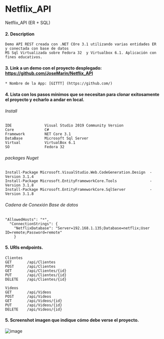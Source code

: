 # Netflix_API
Netflix_API (ER + SQL)

#### 2. Description
```
Demo API REST creada con .NET COre 3.1 utilizando varias entidades ER y conectada con base de datos 
MS Sql Virtualizada sobre Fedora 32  y Virtualbox 6.1. Aplicación con fines educativos.
```

#### 3. Link a un demo con el proyecto desplegado: https://github.com/JoseMarin/Netflix_API

```
* Nombre de la App: [GITTT] (https://github.com/)
```
#### 4. Lista con los pasos mínimos que se necesitan para clonar exitosamente el proyecto y echarlo a andar en local.

###### Install
```
IDE               Visual Studio 2019 Community Version
Core              C# 
Framework         NET Core 3.1
DataBase          Microsoft Sql Server 
Virtual           VirtualBox 6.1
SO                Fedora 32

```
###### packages Nuget 
```
Install-Package Microsoft.VisualStudio.Web.CodeGeneration.Design  -Version 3.1.4
Install-Package Microsoft.EntityFrameworkCore.Tools               -Version 3.1.8
Install-Package Microsoft.EntityFrameworkCore.SqlServer           -Version 3.1.8
```
###### Cadena de Conexión Base de datos 
```
"AllowedHosts": "*",
  "ConnectionStrings": {
    "NetflixDatabase": "Server=192.168.1.135;Database=netflix;User ID=remote;Password=remote"
    }
```
#### 5. URIs endpoints.
```
Clientes
GET       /api/Clientes
POST      /api/Clientes
GET       /api/Clientes/{id}
PUT       /api/Clientes/{id}
DELETE    /api/Clientes/{id}

Videos
GET       /api/Videos
POST      /api/Videos
GET       /api/Videos/{id}
PUT       /api/Videos/{id}
DELETE    /api/Videos/{id}
```

#### 5. Screenshot imagen que indique cómo debe verse el proyecto.
![image](https://user-images.githubusercontent.com/16636086/106975608-1f4eb680-6757-11eb-90c9-af48dba80385.png)
